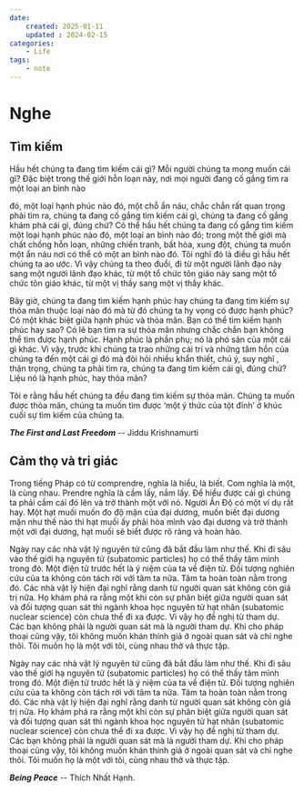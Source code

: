 ```yaml
---
date:
    created: 2025-01-11
    updated : 2024-02-15
categories:
    - Life
tags:
    - note
---
```

# Nghe

## Tìm kiếm

Hầu hết chúng ta đang tìm kiếm cái gì? Mỗi người chúng
ta mong muốn cái gì? Đặc biệt trong thế giới hỗn loạn
này, nơi mọi người đang cố gắng tìm ra một loại an bình nào
<!-- more -->
đó, một loại hạnh phúc nào đó, một chỗ ẩn náu, chắc chắn rất
quan trọng phải tìm ra, chúng ta đang cố gắng tìm kiếm cái
gì, chúng ta đang cố gắng khám phá cái gì, đúng chứ? Có thể
hầu hết chúng ta đang cố gắng tìm kiếm một loại hạnh phúc
nào đó, một loại an bình nào đó; trong một thế giới mà chất
chồng hỗn loạn, những chiến tranh, bất hòa, xung đột, chúng
ta muốn một ẩn náu nơi có thể có một an bình nào đó. Tôi
nghĩ đó là điều gì hầu hết chúng ta ao ước. Vì vậy chúng ta
theo đuổi, đi từ một người lãnh đạo này sang một người lãnh
đạo khác, từ một tổ chức tôn giáo này sang một tổ chức tôn
giáo khác, từ một vị thầy sang một vị thầy khác.

Bây giờ, chúng ta đang tìm kiếm hạnh phúc hay
chúng ta đang tìm kiếm sự thỏa mãn thuộc loại nào đó mà từ
đó chúng ta hy vọng có được hạnh phúc? Có một khác biệt
giữa hạnh phúc và thỏa mãn. Bạn có thể tìm kiếm hạnh phúc
hay sao? Có lẽ bạn tìm ra sự thỏa mãn nhưng chắc chắn bạn
không thể tìm được hạnh phúc. Hạnh phúc là phần phụ; nó là
phó sản của một cái gì khác. Vì vậy, trước khi chúng ta trao
những cái trí và những tâm hồn của chúng ta đến một cái gì
đó mà đòi hỏi nhiều khẩn thiết, chú ý, suy nghĩ , thận trọng,
chúng ta phải tìm ra, chúng ta đang tìm kiếm cái gì, đúng
chứ? Liệu nó là hạnh phúc, hay thỏa mãn?

Tôi e rằng hầu hết chúng ta đều đang tìm kiếm sự
thỏa mãn. Chúng ta muốn được thỏa mãn, chúng ta muốn tìm
được ‘một ý thức của tột đỉnh’ ở khúc cuối sự tìm kiếm của
chúng ta.
                            
***The First and Last Freedom*** -- Jiddu Krishnamurti

## Cảm thọ và tri giác

Trong tiếng Pháp có từ comprendre, nghĩa là hiểu, là biết. Com
nghĩa là một, là cùng nhau. Prendre nghĩa là cầm lấy, nắm lấy. Để
hiểu được cái gì chúng ta phải cầm cái đó lên và trở thành một với
nó. Người Ấn Độ có một ví dụ rất hay. Một hạt muối muốn đo độ
mặn của đại dương, muốn biết đại dương mặn như thế nào thì hạt
muối ấy phải hòa mình vào đại dương và trở thành một với đại
dương, hạt muối sẽ biết được rõ ràng và hoàn hảo.

Ngày nay các nhà vật lý nguyên tử cũng đã bắt đầu làm như thế. Khi
đi sâu vào thế giới hạ nguyên tử (subatomic particles) họ có thể thấy
tâm mình trong đó. Một điện tử trước hết là ý niệm của ta về điện tử.
Đối tượng nghiên cứu của ta không còn tách rời với tâm ta nữa.
Tâm ta hoàn toàn nằm trong đó. Các nhà vật lý hiện đại nghĩ rằng
danh từ người quan sát không còn giá trị nữa. Họ khám phá ra rằng
một khi còn sự phân biệt giữa người quan sát và đối tượng quan sát
thì ngành khoa học nguyên tử hạt nhân (subatomic nuclear science)
còn chưa thể đi xa được. Vì vậy họ đề nghị từ tham dự. Các bạn
không phải là người quan sát mà là người tham dự. Khi cho pháp
thoại cũng vậy, tôi không muốn khán thính giả ở ngoài quan sát và
chỉ nghe thôi. Tôi muốn họ là một với tôi, cùng nhau thở và thực tập.

Ngày nay các nhà vật lý nguyên tử cũng đã bắt đầu làm như thế. Khi
đi sâu vào thế giới hạ nguyên tử (subatomic particles) họ có thể thấy
tâm mình trong đó. Một điện tử trước hết là ý niệm của ta về điện tử.
Đối tượng nghiên cứu của ta không còn tách rời với tâm ta nữa.
Tâm ta hoàn toàn nằm trong đó. Các nhà vật lý hiện đại nghĩ rằng
danh từ người quan sát không còn giá trị nữa. Họ khám phá ra rằng
một khi còn sự phân biệt giữa người quan sát và đối tượng quan sát
thì ngành khoa học nguyên tử hạt nhân (subatomic nuclear science)
còn chưa thể đi xa được. Vì vậy họ đề nghị từ tham dự. Các bạn
không phải là người quan sát mà là người tham dự. Khi cho pháp
thoại cũng vậy, tôi không muốn khán thính giả ở ngoài quan sát và
chỉ nghe thôi. Tôi muốn họ là một với tôi, cùng nhau thở và thực tập.

***Being Peace*** -- Thích Nhất Hạnh.
